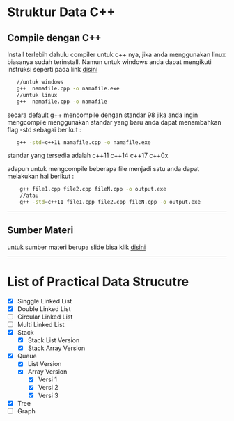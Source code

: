 # Struktur Data C++


## Compile dengan C++

 Install terlebih dahulu compiler untuk c++ nya, jika anda menggunakan linux biasanya sudah terinstall. Namun untuk windows anda dapat mengikuti instruksi seperti pada link [disini](https://www.ics.uci.edu/~pattis/common/handouts/mingweclipse/mingw.html "Tutorial Instalasi di Windows")

 ```bash
    //untuk windows
    g++  namafile.cpp -o namafile.exe
    //untuk linux
    g++  namafile.cpp -o namafile
 ``` 

 secara default g++ mencompile dengan standar 98 jika anda ingin mengcompile menggunakan standar  yang baru anda dapat menambahkan flag -std sebagai berikut :

 ```bash
    g++ -std=c++11 namafile.cpp -o namafile.exe
 ```
 standar yang tersedia adalah c++11 c++14 c++17  c++0x

adapun untuk mengcompile beberapa file menjadi satu anda dapat melakukan hal berikut : 

```bash
    g++ file1.cpp file2.cpp fileN.cpp -o output.exe
    //atau
    g++ -std=c++11 file1.cpp file2.cpp fileN.cpp -o output.exe
```

---------------------------------------------------------------------------

## Sumber Materi

untuk sumber materi berupa slide bisa klik [disini](https://anditya.staff.telkomuniversity.ac.id/academic/asd/)

---------------------------------------------------------------------------

# List of Practical Data Strucutre

* [x] Singgle Linked List
* [x] Double Linked List
* [ ] Circular Linked List
* [ ] Multi Linked List
* [x] Stack
    * [x] Stack List Version
    * [x] Stack Array Version
* [x] Queue
    * [x] List Version
    * [x] Array Version
        * [x] Versi 1
        * [x] Versi 2
        * [x] Versi 3
* [x] Tree
* [ ] Graph
